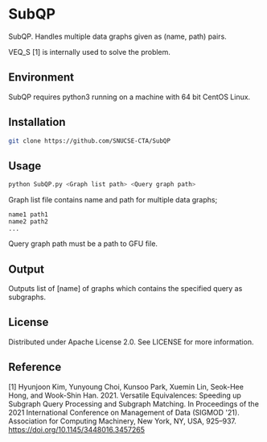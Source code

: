 # SubQP
SubQP. Handles multiple data graphs given as (name, path) pairs. 

VEQ_S [1] is internally used to solve the problem. 

## Environment
SubQP requires python3 running on a machine with 64 bit CentOS Linux.

## Installation
```sh
git clone https://github.com/SNUCSE-CTA/SubQP
```

## Usage
```sh
python SubQP.py <Graph list path> <Query graph path>
```

Graph list file contains name and path for multiple data graphs;
```text
name1 path1
name2 path2
...
```

Query graph path must be a path to GFU file. 

## Output
Outputs list of [name] of graphs which contains the specified query as subgraphs.

## License
Distributed under Apache License 2.0. See LICENSE for more information.

## Reference
[1] Hyunjoon Kim, Yunyoung Choi, Kunsoo Park, Xuemin Lin, Seok-Hee Hong, and Wook-Shin Han. 2021. Versatile Equivalences: Speeding up Subgraph Query Processing and Subgraph Matching. In Proceedings of the 2021 International Conference on Management of Data (SIGMOD '21). Association for Computing Machinery, New York, NY, USA, 925–937. https://doi.org/10.1145/3448016.3457265
